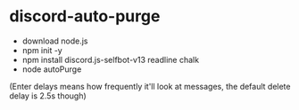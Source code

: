 # discord-auto-purge

- download node.js
- npm init -y
- npm install discord.js-selfbot-v13 readline chalk
- node autoPurge

(Enter delays means how frequently it'll look at messages, the default delete delay is 2.5s though)
